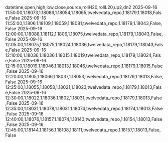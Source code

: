 datetime,open,high,low,close,source,rollH20,rollL20,up2,dn2
2025-09-16 11:50:00,1.18073,1.18086,1.18054,1.18065,twelvedata_repo,1.18179,1.18018,False,False
2025-09-16 11:55:00,1.1806,1.18109,1.18059,1.18081,twelvedata_repo,1.18179,1.18043,False,False
2025-09-16 12:00:00,1.18088,1.18112,1.1806,1.18075,twelvedata_repo,1.18179,1.18043,False,False
2025-09-16 12:05:00,1.18075,1.18075,1.18024,1.18036,twelvedata_repo,1.18179,1.18043,False,False
2025-09-16 12:10:00,1.18036,1.18036,1.18015,1.18019,twelvedata_repo,1.18179,1.18024,False,False
2025-09-16 12:15:00,1.18019,1.18046,1.18013,1.18046,twelvedata_repo,1.18179,1.18015,False,False
2025-09-16 12:20:00,1.1805,1.18066,1.18037,1.18053,twelvedata_repo,1.18179,1.18013,False,False
2025-09-16 12:25:00,1.18055,1.18058,1.18021,1.18023,twelvedata_repo,1.18179,1.18013,False,False
2025-09-16 12:30:00,1.18022,1.18036,1.1802,1.18031,twelvedata_repo,1.18179,1.18013,False,False
2025-09-16 12:35:00,1.18031,1.18078,1.18031,1.18074,twelvedata_repo,1.18174,1.18013,False,False
2025-09-16 12:40:00,1.18076,1.18157,1.18074,1.18143,twelvedata_repo,1.18154,1.18013,False,False
2025-09-16 12:45:00,1.18144,1.18156,1.18108,1.18111,twelvedata_repo,1.18157,1.18013,False,False
